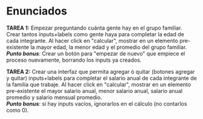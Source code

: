 # Enunciados
__TAREA 1:__
Empezar preguntando cuánta gente hay en el grupo familiar.
Crear tantos inputs+labels como gente haya para completar la edad de cada integrante.
Al hacer click en "calcular", mostrar en un elemento pre-existente la mayor edad, la menor edad y el promedio del grupo familiar.  
___Punto bonus___: Crear un botón para "empezar de nuevo" que empiece el proceso nuevamente, borrando los inputs ya creados.

__TAREA 2:__
Crear una interfaz que permita agregar ó quitar (botones agregar y quitar) inputs+labels para completar el salario anual de cada integrante de la familia que trabaje.
Al hacer click en "calcular", mostrar en un elemento pre-existente el mayor salario anual, menor salario anual, salario anual promedio y salario mensual promedio.  
___Punto bonus___: si hay inputs vacíos, ignorarlos en el cálculo (no contarlos como 0). 
